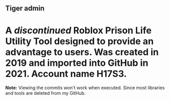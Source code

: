 
## **Tiger admin**
# A ***discontinued*** Roblox Prison Life Utility Tool designed to provide an advantage to users. Was created in 2019 and imported into GitHub in 2021. Account name H17S3.

**Note:** Viewing the commits won't work when executed. Since most libraries and tools are deleted from my GitHub.
